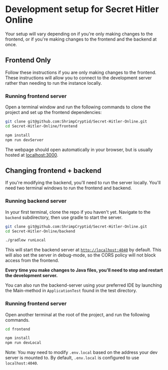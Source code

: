 # Development setup for Secret Hitler Online

Your setup will vary depending on if you're only making changes to the frontend, or if you're making changes to the frontend and the backend at once.

## Frontend Only

Follow these instructions if you are only making changes to the frontend. These instructions will allow you to connect to the development server rather than needing to run the instance locally.

### Running frontend server

Open a terminal window and run the following commands to clone the project and set up the frontend dependencies:

```bash
git clone git@github.com:ShrimpCryptid/Secret-Hitler-Online.git
cd Secret-Hitler-Online/frontend

npm install
npm run devServer
```

The webpage should open automatically in your browser, but is usually hosted at [localhost:3000](http://locahost:3000).

## Changing frontend + backend

If you're modifying the backend, you'll need to run the server locally. You'll need two terminal windows to run the frontend and backend.

### Running backend server

In your first terminal, clone the repo if you haven't yet. Navigate to the `backend` subdirectory, then use gradle to start the server.

```bash
git clone git@github.com:ShrimpCryptid/Secret-Hitler-Online.git
cd Secret-Hitler-Online/backend

./gradlew runLocal
```

This will start the backend server at [`http://localhost:4040`](http://locahost:4040) by default. This will also set the server in debug-mode, so the CORS policy will not block access from the frontend.

**Every time you make changes to Java files, you'll need to stop and restart the development server.**

You can also run the backend-server using your preferred IDE by launching the Main-method in `ApplicationTest` found in the test directory.

### Running frontend server

Open another terminal at the root of the project, and run the following commands.

```bash
cd frontend

npm install
npm run devLocal
```

Note: You may need to modify `.env.local` based on the address your dev server is mounted to. By default, `.env.local` is configured to use `localhost:4040`.
